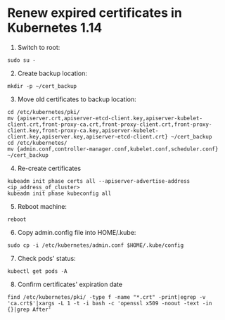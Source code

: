 # Renew expired certificates in Kubernetes 1.14

1. Switch to root:
```
sudo su -
```
2. Create backup location:
```
mkdir -p ~/cert_backup
```
3. Move old certificates to backup location:
```
cd /etc/kubernetes/pki/
mv {apiserver.crt,apiserver-etcd-client.key,apiserver-kubelet-client.crt,front-proxy-ca.crt,front-proxy-client.crt,front-proxy-client.key,front-proxy-ca.key,apiserver-kubelet-client.key,apiserver.key,apiserver-etcd-client.crt} ~/cert_backup
cd /etc/kubernetes/
mv {admin.conf,controller-manager.conf,kubelet.conf,scheduler.conf} ~/cert_backup
```
4. Re-create certificates
```
kubeadm init phase certs all --apiserver-advertise-address <ip_address_of_cluster>
kubeadm init phase kubeconfig all
```
5. Reboot machine:
```
reboot
```
6. Copy admin.config file into HOME/.kube:
```
sudo cp -i /etc/kubernetes/admin.conf $HOME/.kube/config
```
7. Check pods' status:
```
kubectl get pods -A
```
8. Confirm certificates' expiration date
```
find /etc/kubernetes/pki/ -type f -name "*.crt" -print|egrep -v 'ca.crt$'|xargs -L 1 -t -i bash -c 'openssl x509 -noout -text -in {}|grep After'
```
